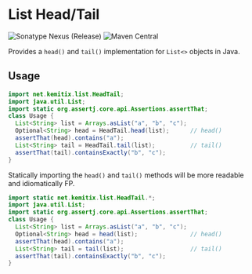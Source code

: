 # List Head/Tail

![Sonatype Nexus (Release)](https://img.shields.io/nexus/r/https/oss.sonatype.org/net.kemitix/list-head-tail.svg?style=for-the-badge)
![Maven Central](https://img.shields.io/maven-central/v/net.kemitix/list-head-tail.svg?style=for-the-badge)

Provides a `head()` and `tail()` implementation for `List<>` objects in Java.

## Usage

```java
import net.kemitix.list.HeadTail;
import java.util.List;
import static org.assertj.core.api.Assertions.assertThat;
class Usage {
  List<String> list = Arrays.asList("a", "b", "c");
  Optional<String> head = HeadTail.head(list);      // head()
  assertThat(head).contains("a");
  List<String> tail = HeadTail.tail(list);          // tail()
  assertThat(tail).containsExactly("b", "c");
}
```

Statically importing the `head()` and `tail()` methods will be more
readable and idiomatically FP.

```java
import static net.kemitix.list.HeadTail.*;
import java.util.List;
import static org.assertj.core.api.Assertions.assertThat;
class Usage {
  List<String> list = Arrays.asList("a", "b", "c");
  Optional<String> head = head(list);               // head()
  assertThat(head).contains("a");
  List<String> tail = tail(list);                   // tail()
  assertThat(tail).containsExactly("b", "c");
}
```
